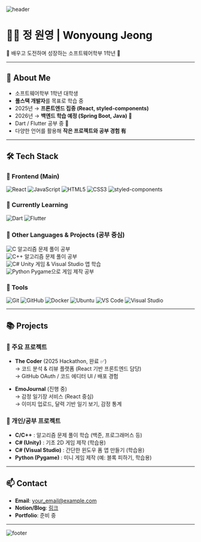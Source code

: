 <!-- 헤더 배너 -->
![header](https://capsule-render.vercel.app/api?type=waving&color=0:6EE7B7,100:3B82F6&height=200&section=header&text=Hi,%20I'm%20Wonyoung!%20👋&fontSize=40&fontColor=ffffff)

# 👨‍💻 정 원영 | Wonyoung Jeong

🌱 배우고 도전하며 성장하는 소프트웨어학부 1학년 🌱  

---

## 🌱 About Me
- 소프트웨어학부 1학년 대학생
- **풀스택 개발자**를 목표로 학습 중  
- 2025년 → **프론트엔드 집중 (React, styled-components)**  
- 2026년 → **백엔드 학습 예정 (Spring Boot, Java)** 🚀  
- Dart / Flutter 공부 중 📱
- 다양한 언어를 활용해 **작은 프로젝트와 공부 경험 有**

---

## 🛠 Tech Stack

### 🔹 Frontend (Main)
![React](https://img.shields.io/badge/React-20232A?logo=react&logoColor=61DAFB)
![JavaScript](https://img.shields.io/badge/JavaScript-F7DF1E?logo=javascript&logoColor=000)
![HTML5](https://img.shields.io/badge/HTML5-E34F26?logo=html5&logoColor=fff)
![CSS3](https://img.shields.io/badge/CSS3-1572B6?logo=css3&logoColor=fff)
![styled-components](https://img.shields.io/badge/styled--components-DB7093?logo=styled-components&logoColor=fff)

### 🔹 Currently Learning
![Dart](https://img.shields.io/badge/Dart-0175C2?logo=dart&logoColor=fff)
![Flutter](https://img.shields.io/badge/Flutter-02569B?logo=flutter&logoColor=fff)

### 🔹 Other Languages & Projects (공부 중심)
![C](https://img.shields.io/badge/C-A8B9CC?logo=c&logoColor=fff) 알고리즘 문제 풀이 공부  
![C++](https://img.shields.io/badge/C++-00599C?logo=cplusplus&logoColor=fff) 알고리즘 문제 풀이 공부  
![C#](https://img.shields.io/badge/C%23-239120?logo=c-sharp&logoColor=fff) Unity 게임 & Visual Studio 앱 학습  
![Python](https://img.shields.io/badge/Python-3776AB?logo=python&logoColor=fff) Pygame으로 게임 제작 공부  

### 🔹 Tools
![Git](https://img.shields.io/badge/Git-F05032?logo=git&logoColor=fff)
![GitHub](https://img.shields.io/badge/GitHub-181717?logo=github&logoColor=fff)
![Docker](https://img.shields.io/badge/Docker-2496ED?logo=docker&logoColor=fff)
![Ubuntu](https://img.shields.io/badge/Ubuntu-E95420?logo=ubuntu&logoColor=fff)
![VS Code](https://img.shields.io/badge/VS%20Code-007ACC?logo=visualstudiocode&logoColor=fff)
![Visual Studio](https://img.shields.io/badge/Visual%20Studio-5C2D91?logo=visualstudio&logoColor=fff)

---

## 📚 Projects

### 🎯 주요 프로젝트
- **The Coder** (2025 Hackathon, 완료 ✅)  
  → 코드 분석 & 리뷰 플랫폼 (React 기반 프론트엔드 담당)  
  → GitHub OAuth / 코드 에디터 UI / 배포 경험  

- **EmoJournal** (진행 중)  
  → 감정 일기장 서비스 (React 중심)  
  → 이미지 업로드, 달력 기반 일기 보기, 감정 통계  

### 🧩 개인/공부 프로젝트
- **C/C++** : 알고리즘 문제 풀이 학습 (백준, 프로그래머스 등)  
- **C# (Unity)** : 기초 2D 게임 제작 (학습용)  
- **C# (Visual Studio)** : 간단한 윈도우 폼 앱 만들기 (학습용)  
- **Python (Pygame)** : 미니 게임 제작 (예: 블록 피하기, 학습용)  

---

## 📫 Contact
- **Email**: your_email@example.com  
- **Notion/Blog**: [링크](https://...)  
- **Portfolio**: 준비 중  

---

<!-- 푸터 배너 -->
![footer](https://capsule-render.vercel.app/api?type=waving&color=0:3B82F6,100:6EE7B7&height=150&section=footer)
